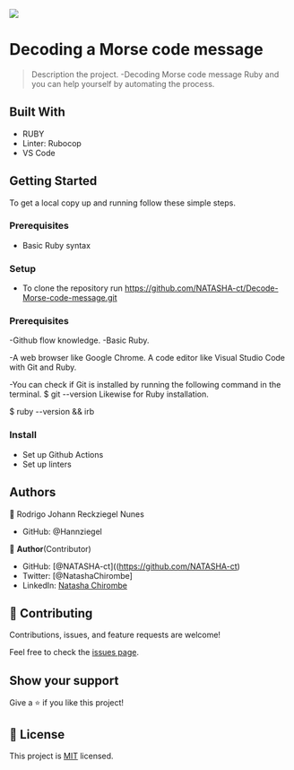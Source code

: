 ![](https://img.shields.io/badge/Microverse-blueviolet)

# Decoding a Morse code message

> Description the project.
-Decoding Morse code message Ruby and you can help yourself by automating the process.

## Built With
- RUBY
- Linter: Rubocop
- VS Code


## Getting Started
To get a local copy up and running follow these simple steps.
### Prerequisites
- Basic Ruby syntax

### Setup
- To clone the repository run https://github.com/NATASHA-ct/Decode-Morse-code-message.git

### Prerequisites
-Github flow knowledge.
-Basic Ruby.

-A web browser like Google Chrome.
 A code editor like Visual Studio Code with Git and Ruby.

-You can check if Git is installed by running the following command in the terminal.
$ git --version
Likewise for Ruby installation.

$ ruby --version && irb

### Install
- Set up Github Actions
- Set up linters

## Authors
👤 Rodrigo Johann Reckziegel Nunes

- GitHub: @Hannziegel

👤 **Author**(Contributor)

- GitHub: [@NATASHA-ct]((https://github.com/NATASHA-ct)
- Twitter: [@NatashaChirombe]
- LinkedIn: [Natasha Chirombe](linkedin.com/in/natasha-chirombe-1531aa17b)

## 🤝 Contributing

Contributions, issues, and feature requests are welcome!

Feel free to check the [issues page](../../issues/).

## Show your support

Give a ⭐️ if you like this project!

## 📝 License

This project is [MIT](./MIT.md) licensed.
